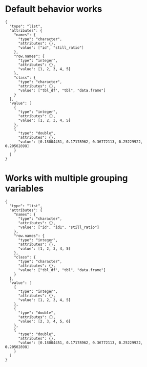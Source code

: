 # Default behavior works

    {
      "type": "list",
      "attributes": {
        "names": {
          "type": "character",
          "attributes": {},
          "value": ["id", "still_ratio"]
        },
        "row.names": {
          "type": "integer",
          "attributes": {},
          "value": [1, 2, 3, 4, 5]
        },
        "class": {
          "type": "character",
          "attributes": {},
          "value": ["tbl_df", "tbl", "data.frame"]
        }
      },
      "value": [
        {
          "type": "integer",
          "attributes": {},
          "value": [1, 2, 3, 4, 5]
        },
        {
          "type": "double",
          "attributes": {},
          "value": [0.18004451, 0.17178962, 0.36772113, 0.25229922, 0.20502898]
        }
      ]
    }

# Works with multiple grouping variables

    {
      "type": "list",
      "attributes": {
        "names": {
          "type": "character",
          "attributes": {},
          "value": ["id", "id1", "still_ratio"]
        },
        "row.names": {
          "type": "integer",
          "attributes": {},
          "value": [1, 2, 3, 4, 5]
        },
        "class": {
          "type": "character",
          "attributes": {},
          "value": ["tbl_df", "tbl", "data.frame"]
        }
      },
      "value": [
        {
          "type": "integer",
          "attributes": {},
          "value": [1, 2, 3, 4, 5]
        },
        {
          "type": "double",
          "attributes": {},
          "value": [2, 3, 4, 5, 6]
        },
        {
          "type": "double",
          "attributes": {},
          "value": [0.18004451, 0.17178962, 0.36772113, 0.25229922, 0.20502898]
        }
      ]
    }

